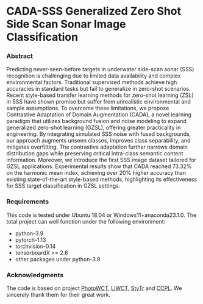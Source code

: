# CADA-SSS Generalized Zero Shot Side Scan Sonar Image Classification

### Abstract
Predicting never-seen-before targets in underwater side-scan sonar (SSS) recognition is challenging due to limited data availability and complex environmental factors. Traditional supervised methods achieve high accuracies in standard tasks but fail to generalize in zero-shot scenarios. Recent style-based transfer learning methods for zero-shot learning (ZSL) in SSS have shown promise but suffer from unrealistic environmental and sample assumptions. To overcome these limitations, we propose Contrastive Adaptation of Domain Augmentation (CADA), a novel learning paradigm that utilizes background fusion and noise modeling to expand generalized zero-shot learning (GZSL), offering greater practicality in engineering. By integrating simulated SSS noise with fused backgrounds, our approach augments unseen classes, improves class separability, and mitigates overfitting. The contrastive adaptation further narrows domain distribution gaps while preserving critical intra-class semantic content information. Moreover, we introduce the first SSS image dataset tailored for GZSL applications. Experimental results show that CADA reached 73.32% on the harmonic mean index, achieving over 20% higher accuracy than existing state-of-the-art style-based methods, highlighting its effectiveness for SSS target classification in GZSL settings.

### Requirements
This code is tested under Ubuntu 18.04 or Windows11+anaconda23.1.0. The total project can well function under the following environment:
* python-3.9
* pytorch-1.13
* torchvision-0.14
* tensorboardX >= 2.6
* other packages under python-3.9

### Acknowledgments
The code is based on project [PhotoWCT](https://github.com/svjack/PhotoWCT), [LiWCT](https://github.com/guizilaile23/ZSL-SSS), [StyTr](https://github.com/diyiiyiii/StyTR-2) and [CCPL](https://github.com/JarrentWu1031/CCPL). We sincerely thank them for their great work.
